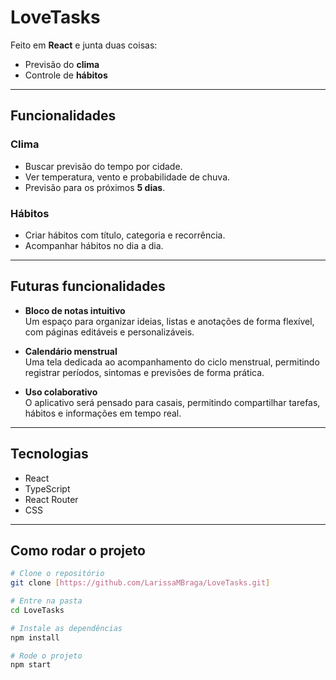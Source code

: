 # LoveTasks

Feito em **React** e junta duas coisas:
- Previsão do **clima**
- Controle de **hábitos**

---

## Funcionalidades

### Clima
- Buscar previsão do tempo por cidade.
- Ver temperatura, vento e probabilidade de chuva.
- Previsão para os próximos **5 dias**.

### Hábitos
- Criar hábitos com título, categoria e recorrência.
- Acompanhar hábitos no dia a dia.

---

## Futuras funcionalidades

- **Bloco de notas intuitivo**  
  Um espaço para organizar ideias, listas e anotações de forma flexível, com páginas editáveis e personalizáveis.

- **Calendário menstrual**  
  Uma tela dedicada ao acompanhamento do ciclo menstrual, permitindo registrar períodos, sintomas e previsões de forma prática.

- **Uso colaborativo**  
  O aplicativo será pensado para casais, permitindo compartilhar tarefas, hábitos e informações em tempo real.

---

## Tecnologias
- React
- TypeScript
- React Router
- CSS

---

## Como rodar o projeto
```bash
# Clone o repositório
git clone [https://github.com/LarissaMBraga/LoveTasks.git]

# Entre na pasta
cd LoveTasks

# Instale as dependências
npm install

# Rode o projeto
npm start
